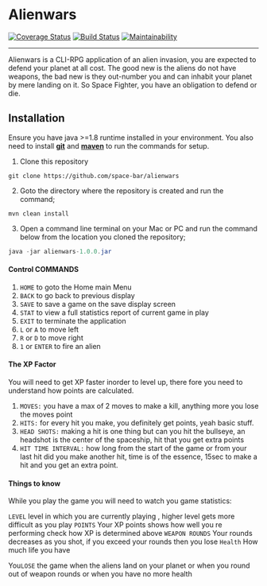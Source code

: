 # Alienwars 
[![Coverage Status](https://coveralls.io/repos/github/space-bar/alienwars/badge.svg?branch=master)](https://coveralls.io/github/space-bar/alienwars?branch=master) [![Build Status](https://travis-ci.org/space-bar/alienwars.svg?branch=master)](https://travis-ci.org/space-bar/alienwars) [![Maintainability](https://api.codeclimate.com/v1/badges/21f72c06650e817fe8c1/maintainability)](https://codeclimate.com/github/space-bar/alienwars/maintainability)

----
 Alienwars is a CLI-RPG application of an alien invasion, you are expected to defend your planet at all cost.
 The good new is the aliens do not have weapons, the bad new is they out-number you and can inhabit your planet by mere landing on it.
 So Space Fighter, you have an obligation to defend or die.

## Installation
> 
Ensure you have java >=1.8 runtime installed in your environment. You also need to install **[git](https://git-scm.com/downloads)** and **[maven](https://maven.apache.org/download.cgi)** to run the commands for setup.
1.  Clone this repository
```
git clone https://github.com/space-bar/alienwars
```
2.  Goto the directory where the repository is created and run the command;
```
mvn clean install
```        
3. Open a command line terminal on your Mac or PC and run the command below from the location you cloned the repository;

```java
java -jar alienwars-1.0.0.jar
```


####  Control COMMANDS
>
1. ``HOME`` to goto the Home main Menu
2. ``BACK`` to go back to previous display
3. ``SAVE`` to save a game on the save display screen
4. ``STAT`` to view a full statistics report of current game in play
5. ``EXIT`` to terminate the application
6. ``L`` or ``A`` to move left
7. ``R`` or ``D`` to move right
8. ``1`` or ``ENTER`` to fire an alien

####  The XP Factor

You will need to get XP faster inorder to level up, there fore you need to understand how points are calculated.
1. ``MOVES:`` you have a max of 2 moves to make a kill, anything more you lose the moves point
2. ``HITS:``  for every hit you make, you definitely get points, yeah basic stuff.
3. ``HEAD SHOTS:``  making a hit is one thing but can you hit the bullseye, an headshot is the center of the spaceship, hit that you get extra points
4. ``HIT TIME INTERVAL:`` how long from the start of the game or from your last hit did you make another hit, time is of the essence, 15sec to make a hit and you get an extra point.

####  Things to know

While you play the game you will need to watch you game statistics:

``LEVEL``           level in which you are currently playing , higher level gets more difficult as you play
``POINTS``          Your XP points shows how well you re performing check how XP is determined above
``WEAPON ROUNDS``   Your rounds decreases as you shot, if you exceed your rounds then you lose
``Health``          How much life you have

You``LOSE`` the game when the aliens land on your planet or when you round out of weapon rounds or when you have no more health
 